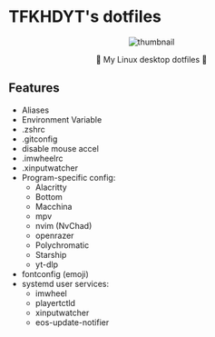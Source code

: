 # TFKHDYT's dotfiles

<div align=center>
  <img src='https://user-images.githubusercontent.com/47195537/181524542-59a3d2a7-e229-4a25-a444-c44bb350cf8f.png' alt='thumbnail' />
</div>

<p align=center>🐧 My Linux desktop dotfiles 🐧</p>

## Features

- Aliases
- Environment Variable
- .zshrc
- .gitconfig
- disable mouse accel
- .imwheelrc
- .xinputwatcher
- Program-specific config:
  - Alacritty
  - Bottom
  - Macchina
  - mpv
  - nvim (NvChad)
  - openrazer
  - Polychromatic
  - Starship
  - yt-dlp
- fontconfig (emoji)
- systemd user services:
  - imwheel
  - playertctld
  - xinputwatcher
  - eos-update-notifier

